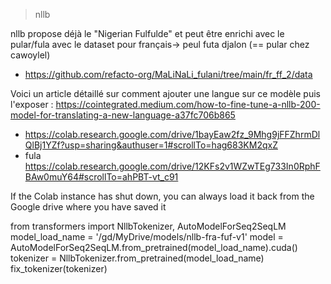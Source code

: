 > nllb

nllb propose déjà le "Nigerian Fulfulde" et peut être enrichi avec le pular/fula avec le dataset pour français-> peul futa djalon (== pular chez cawoylel)
- https://github.com/refacto-org/MaLiNaLi_fulani/tree/main/fr_ff_2/data

Voici un article détaillé sur comment ajouter une langue sur ce modèle puis l'exposer : 
https://cointegrated.medium.com/how-to-fine-tune-a-nllb-200-model-for-translating-a-new-language-a37fc706b865

  - https://colab.research.google.com/drive/1bayEaw2fz_9Mhg9jFFZhrmDlQlBj1YZf?usp=sharing&authuser=1#scrollTo=hag683KM2qxZ
  -  fula https://colab.research.google.com/drive/12KFs2v1WZwTEg733In0RphFBAw0muY64#scrollTo=ahPBT-vt_c91


If the Colab instance has shut down, you can always load it back from the Google drive where you have saved it

from transformers import NllbTokenizer, AutoModelForSeq2SeqLM
model_load_name = '/gd/MyDrive/models/nllb-fra-fuf-v1'
model = AutoModelForSeq2SeqLM.from_pretrained(model_load_name).cuda()
tokenizer = NllbTokenizer.from_pretrained(model_load_name)
fix_tokenizer(tokenizer)

